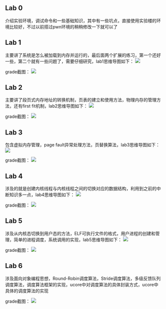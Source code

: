 ## Lab 0

介绍实验环境，调试命令和一些基础知识，其中有一些坑点，直接使用实验楼的环境比较好，不过以前搭过pwn环境的稍稍修改一下就可以了

## Lab 1

主要讲了系统是怎么被加载到内存并运行的，最后面两个扩展的练习，第一个还好一些，第二个就有一些问题了，需要仔细研究，lab1思维导图如下：
![](Picture/lab1.png)

grade截图：
![](Picture/lab1grade.png)

## Lab 2

主要讲了段页式内存地址的转换机制，页表的建立和使用方法，物理内存的管理方法，还有first fit机制，lab2思维导图如下：
![](Picture/lab2.png)

grade截图：
![](Picture/lab2grade.png)

## Lab 3

包含虚拟内存管理，page fault异常处理方法，页替换算法，lab3思维导图如下：
![](Picture/lab3.png)

grade截图：
![](Picture/lab3grade.png)

## Lab 4

涉及的就是创建内核线程与内核线程之间的切换对应的数据结构，利用到之前的中断知识多一点，lab4思维导图如下：
![](Picture/lab4.png)

grade截图：
![](Picture/lab4grade.png)

## Lab 5

涉及从内核态切换到用户态的方法，ELF可执行文件的格式，用户进程的创建和管理，简单的进程调度，系统调用的实现，lab5思维导图如下：
![](Picture/lab5.png)

grade截图：
![](Picture/lab5grade.png)

## Lab 6

涉及面向对象编程思想，Round-Robin调度算法，Stride调度算法，多级反馈队列调度算法，调度算法框架的实现，ucore中对调度算法的具体封装方式，ucore中具体的调度算法的实现

grade截图：
![](Picture/lab6grade.png)
